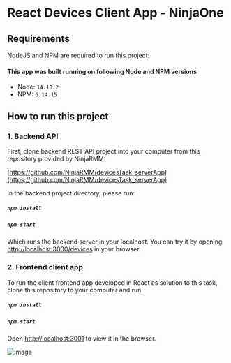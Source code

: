 # React Devices Client App - NinjaOne

## Requirements

NodeJS and NPM are required to run this project:
#### This app was built running on following Node and NPM versions
* Node: `14.18.2`
* NPM: `6.14.15`

## How to run this project

### 1. Backend API

First, clone backend REST API project into your computer from this repository provided by NinjaRMM:

[https://github.com/NinjaRMM/devicesTask_serverApp](https://github.com/NinjaRMM/devicesTask_serverApp)

In the backend project directory, please run:
##### `npm install`
##### `npm start`

Which runs the backend server in your localhost. You can try it by opening [http://localhost:3000/devices](http://localhost:3000/devices) in your browser.

### 2. Frontend client app
To run the client frontend app developed in React as solution to this task, clone this repository to your computer and run:
##### `npm install`
##### `npm start`
Open [http://localhost:3001](http://localhost:3001) to view it in the browser.

![image](https://user-images.githubusercontent.com/13388022/146098396-d64174a7-4d2a-4ba5-98ce-ed4f35f598b6.png)


